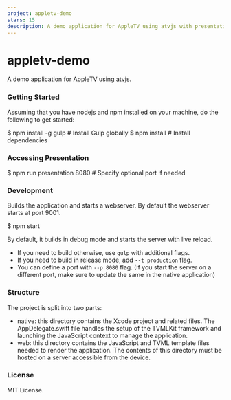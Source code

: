 ```yaml
---
project: appletv-demo
stars: 15
description: A demo application for AppleTV using atvjs with presentation
---
```


appletv-demo
============

A demo application for AppleTV using atvjs.

### Getting Started

Assuming that you have nodejs and npm installed on your machine, do the following to get started:

$ npm install -g gulp                   # Install Gulp globally
$ npm install                           # Install dependencies

### Accessing Presentation

$ npm run presentation 8080             # Specify optional port if needed

### Development

Builds the application and starts a webserver. By default the webserver starts at port 9001.

$ npm start

By default, it builds in debug mode and starts the server with live reload.

-   If you need to build otherwise, use `gulp` with additional flags.
-   If you need to build in release mode, add `--t production` flag.
-   You can define a port with `--p 8080` flag. (If you start the server on a different port, make sure to update the same in the native application)

### Structure

The project is split into two parts:

-   native: this directory contains the Xcode project and related files. The AppDelegate.swift file handles the setup of the TVMLKit framework and launching the JavaScript context to manage the application.
-   web: this directory contains the JavaScript and TVML template files needed to render the application. The contents of this directory must be hosted on a server accessible from the device.

### License

MIT License.
